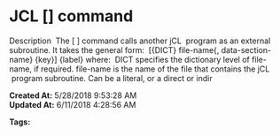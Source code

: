 # JCL [] command 

Description  The [ ] command calls another jCL  program as an external subroutine. It takes the general form:  [{DICT} file-name{, data-section-name} {key}] {label} where:  DICT specifies the dictionary level of file-name, if required. file-name is the name of the file that contains the jCL  program subroutine. Can be a literal, or a direct or indir  

**Created At:** 5/28/2018 9:53:28 AM  
**Updated At:** 6/11/2018 4:28:56 AM  

**Tags:**
<badge text='jcl' vertical='middle' />
